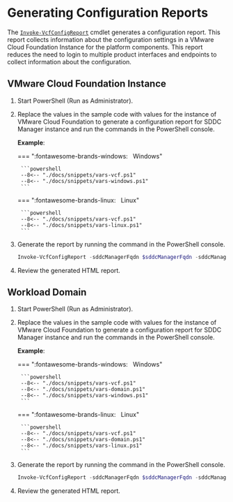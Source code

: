 # Generating Configuration Reports

The [`Invoke-VcfConfigReport`](../functions/Invoke-VcfConfigReport.md) cmdlet generates a configuration report. This report collects information about the configuration settings in a VMware Cloud Foundation Instance for the platform components. This report reduces the need to login to multiple product interfaces and endpoints to collect information about the configuration.

## VMware Cloud Foundation Instance

1. Start PowerShell (Run as Administrator).

2. Replace the values in the sample code with values for the instance of VMware Cloud Foundation to generate a configuration report for SDDC Manager instance and run the commands in the PowerShell console.

    **Example**:

    === ":fontawesome-brands-windows: &nbsp; Windows"

        ```powershell
        --8<-- "./docs/snippets/vars-vcf.ps1"
        --8<-- "./docs/snippets/vars-windows.ps1"
        ```

    === ":fontawesome-brands-linux: &nbsp; Linux"

        ```powershell
        --8<-- "./docs/snippets/vars-vcf.ps1"
        --8<-- "./docs/snippets/vars-linux.ps1"
        ```

3. Generate the report by running the command in the PowerShell console.

    ```powershell
    Invoke-VcfConfigReport -sddcManagerFqdn $sddcManagerFqdn -sddcManagerUser $sddcManagerUser -sddcManagerPass $sddcManagerPass -reportPath $reportPath -allDomains
    ```

4. Review the generated HTML report.

## Workload Domain

1. Start PowerShell (Run as Administrator).

2. Replace the values in the sample code with values for the instance of VMware Cloud Foundation to generate a configuration report for SDDC Manager instance and run the commands in the PowerShell console.

    **Example**:

    === ":fontawesome-brands-windows: &nbsp; Windows"

        ```powershell
        --8<-- "./docs/snippets/vars-vcf.ps1"
        --8<-- "./docs/snippets/vars-domain.ps1"
        --8<-- "./docs/snippets/vars-windows.ps1"
        ```

    === ":fontawesome-brands-linux: &nbsp; Linux"

        ```powershell
        --8<-- "./docs/snippets/vars-vcf.ps1"
        --8<-- "./docs/snippets/vars-domain.ps1"
        --8<-- "./docs/snippets/vars-linux.ps1"
        ```

3. Generate the report by running the command in the PowerShell console.

    ```powershell
    Invoke-VcfConfigReport -sddcManagerFqdn $sddcManagerFqdn -sddcManagerUser $sddcManagerUser -sddcManagerPass $sddcManagerPass -reportPath $reportPath -workloadDomain $workloadDomain
    ```

4. Review the generated HTML report.
